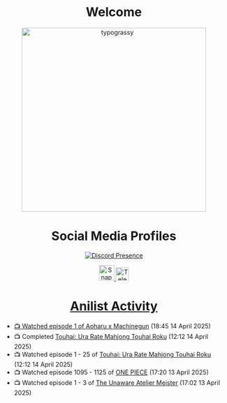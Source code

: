 <div align="center">

# Welcome
<a href="https://github.com/kawarimidoll/typograssy">
    <img alt="typograssy" src="https://typograssy.deno.dev/api?text=%E3%82%88%E3%81%86%E3%81%93%E3%81%9D%E3%81%BF%E3%81%AA%E3%81%95%E3%82%93%20-%20Sheby--&&l0=none&l1=82d9d0&l2=027353&l3=038c4c&l4=01402e&bg=none&frame=none&speed=100&comment=" width="421.99">
</a>

</div>

<div align="center">

# Social Media Profiles

[![Discord Presence](https://lanyard.cnrad.dev/api/612532963938271232)](https://discord.com/users/612532963938271232)


<a href="https://www.snapchat.com/add/a.sheby" title="Snapchat Profile">
    <img src="https://www.freepnglogos.com/uploads/snapchat-logo-png-0.png" width="35" alt="Snapchat Logo" />


<a href="https://t.me/ASheby" title="Telegram Profile">
    <img src="https://www.freepnglogos.com/uploads/telegram-logo-png-0.png" width="30" alt="Telegram Logo" />


</div>

<div align="center">

# Anilist Activity

</div>

<!-- ANILIST_ACTIVITY:start -->

-   📺 Watched episode 1 of [Aoharu x Machinegun](https://anilist.co/anime/21078) (18:45 14 April 2025)
-   📺 Completed [Touhai: Ura Rate Mahjong Touhai Roku](https://anilist.co/anime/173263) (12:12 14 April 2025)
-   📺 Watched episode 1 - 25 of [Touhai: Ura Rate Mahjong Touhai Roku](https://anilist.co/anime/173263) (12:12 14 April 2025)
-   📺 Watched episode 1095 - 1125 of [ONE PIECE](https://anilist.co/anime/21) (17:20 13 April 2025)
-   📺 Watched episode 1 - 3 of [The Unaware Atelier Meister](https://anilist.co/anime/183133) (17:02 13 April 2025)

<!-- ANILIST_ACTIVITY:end -->
